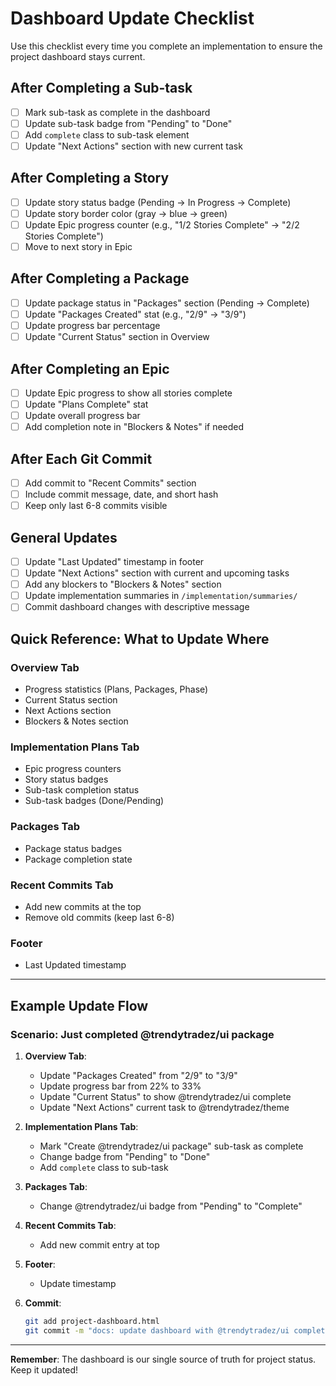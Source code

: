 # Dashboard Update Checklist

Use this checklist every time you complete an implementation to ensure the project dashboard stays current.

## After Completing a Sub-task

- [ ] Mark sub-task as complete in the dashboard
- [ ] Update sub-task badge from "Pending" to "Done"
- [ ] Add `complete` class to sub-task element
- [ ] Update "Next Actions" section with new current task

## After Completing a Story

- [ ] Update story status badge (Pending → In Progress → Complete)
- [ ] Update story border color (gray → blue → green)
- [ ] Update Epic progress counter (e.g., "1/2 Stories Complete" → "2/2 Stories Complete")
- [ ] Move to next story in Epic

## After Completing a Package

- [ ] Update package status in "Packages" section (Pending → Complete)
- [ ] Update "Packages Created" stat (e.g., "2/9" → "3/9")
- [ ] Update progress bar percentage
- [ ] Update "Current Status" section in Overview

## After Completing an Epic

- [ ] Update Epic progress to show all stories complete
- [ ] Update "Plans Complete" stat
- [ ] Update overall progress bar
- [ ] Add completion note in "Blockers & Notes" if needed

## After Each Git Commit

- [ ] Add commit to "Recent Commits" section
- [ ] Include commit message, date, and short hash
- [ ] Keep only last 6-8 commits visible

## General Updates

- [ ] Update "Last Updated" timestamp in footer
- [ ] Update "Next Actions" section with current and upcoming tasks
- [ ] Add any blockers to "Blockers & Notes" section
- [ ] Update implementation summaries in `/implementation/summaries/`
- [ ] Commit dashboard changes with descriptive message

## Quick Reference: What to Update Where

### Overview Tab
- Progress statistics (Plans, Packages, Phase)
- Current Status section
- Next Actions section
- Blockers & Notes section

### Implementation Plans Tab
- Epic progress counters
- Story status badges
- Sub-task completion status
- Sub-task badges (Done/Pending)

### Packages Tab
- Package status badges
- Package completion state

### Recent Commits Tab
- Add new commits at the top
- Remove old commits (keep last 6-8)

### Footer
- Last Updated timestamp

---

## Example Update Flow

### Scenario: Just completed @trendytradez/ui package

1. **Overview Tab**:
   - Update "Packages Created" from "2/9" to "3/9"
   - Update progress bar from 22% to 33%
   - Update "Current Status" to show @trendytradez/ui complete
   - Update "Next Actions" current task to @trendytradez/theme

2. **Implementation Plans Tab**:
   - Mark "Create @trendytradez/ui package" sub-task as complete
   - Change badge from "Pending" to "Done"
   - Add `complete` class to sub-task

3. **Packages Tab**:
   - Change @trendytradez/ui badge from "Pending" to "Complete"

4. **Recent Commits Tab**:
   - Add new commit entry at top

5. **Footer**:
   - Update timestamp

6. **Commit**:
   ```bash
   git add project-dashboard.html
   git commit -m "docs: update dashboard with @trendytradez/ui completion"
   ```

---

**Remember**: The dashboard is our single source of truth for project status. Keep it updated!
